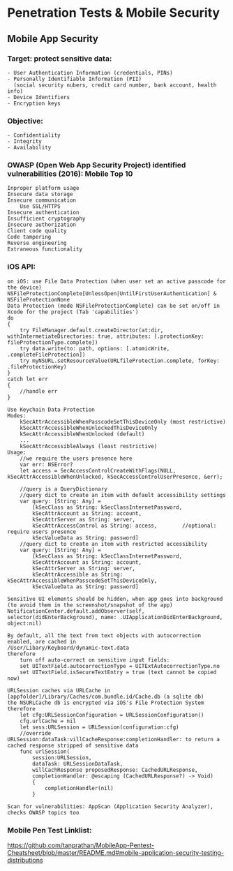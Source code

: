# Penetration Tests & Mobile Security 
## Mobile App Security
### Target: protect sensitive data:
	- User Authentication Information (credentials, PINs)
	- Personally Identifiable Information (PII)
	  (social security nubers, credit card number, bank account, health info)
	- Device Identifiers
	- Encryption keys
### Objective:
	- Confidentiality
	- Integrity
	- Availability
### OWASP (Open Web App Security Project) identified vulnerabilities (2016): Mobile Top 10
	Inproper platform usage
	Insecure data storage
	Insecure communication
		Use SSL/HTTPS
	Insecure authentication
	Insufficient cryptography
	Insecure authorization
	Client code quality
	Code tampering
	Reverse engineering
	Extraneous functionality
### iOS API:
	on iOS: use File Data Protection (when user set an active passcode for the device)
	NSFileProtectionComplete[UnlessOpen|UntilFirstUserAuthentication] & NSFileProtectionNone
	Data Protection (mode NSFileProtectionComplete) can be set on/off in Xcode for the project (Tab 'capabilities')
	do
	{		
		try FileManager.default.createDirector(at:dir, withIntermetiateDirectories: true, attributes: [.protectionKey: fileProtectionType.complete])
		try data.write(to: path, options: [.atomicWrite, .completeFileProtection])
		try myNSURL.setResourceValue(URLfileProtection.complete, forKey: .fileProtectionKey)
	}
	catch let err
	{
		//handle err
	}

	Use Keychain Data Protection
	Modes:
		kSecAttrAccessibleWhenPasscodeSetThisDeviceOnly (most restrictive)
		kSecAttrAccessibleWhenUnlockedThisDeviceOnly
		kSecAttrAccessibleWhenUnlocked (default)
		...
		kSecAttrAccessibleAlways (least restrictive)
	Usage:
		//we require the users presence here
		var err: NSError?
		let access = SecAccessControlCreateWithFlags(NULL, kSecAttrAccessibleWhenUnlocked, kSecAccessControlUserPresence, &err);

		//query is a QueryDictionary
		//query dict to create an item with default accessibility settings
		var query: [String: Any] =
			[kSecClass as String: kSecClassInternetPassword,
			kSecAttrAccount as String: account,
			kSecAttrServer as String: server,
			kSecAttrAccessControl as String: access,		//optional: require users presence
			kSecValueData as String: password]
		//query dict to create an item with restricted accessibility
		var query: [String: Any] =
			[kSecClass as String: kSecClassInternetPassword,
			kSecAttrAccount as String: account,
			kSecAttrServer as String: server,
			kSecAttrAccessible as String: kSecAttrAccessibleWhenPasscodeSetThisDeviceOnly,
			kSecValueData as String: password]

	Sensitive UI elements should be hidden, when app goes into background (to avoid them in the screenshot/snapshot of the app)
	NotificationCenter.default.addObserver(self, selector(didEnterBackground), name: .UIApplicationDidEnterBackground, object:nil)

	By default, all the text from text objects with autocorrection enabled, are cached in
	/User/Libary/Keyboard/dynamic-text.data
	therefore
		turn off auto-correct on sensitive input fields:
		set UITextField.autocorrectionType = UITExtAutocorrectionType.no
		set UITextField.isSecureTextEntry = true (text cannot be copied now)

	URLSession caches via URLCache in [appfolder]/Library/Caches/com.bundle.id/Cache.db (a sqlite db)
	the NSURLCache db is encrypted via iOS's File Protection System
	therefore
		let cfg:URLSessionConfiguration = URLSessionConfiguration()
		cfg.urlCache = nil
		let sess:URLSession = URLSession(configuration:cfg)
		//override URLSession:dataTask:villCacheResponse:completionHandler: to return a cached response stripped of sensitive data
		func urlSession(
			session:URLSession,
			dataTask: URLSessionDataTask,
			willCachResponse proposedResponse: CachedURLResponse,
			completionHandler: @escaping (CachedURLResponse?) -> Void)
			{
				completionHandler(nil)
			}

	Scan for vulnerabilities: AppScan (Application Security Analyzer), checks OWASP topics too



### Mobile Pen Test Linklist:
https://github.com/tanprathan/MobileApp-Pentest-Cheatsheet/blob/master/README.md#mobile-application-security-testing-distributions

